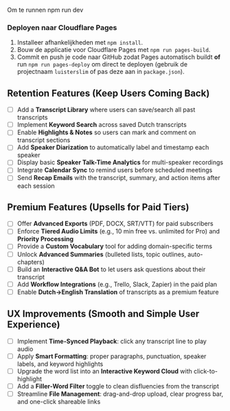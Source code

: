 Om te runnen
npm run dev

### Deployen naar Cloudflare Pages
1. Installeer afhankelijkheden met `npm install`.
2. Bouw de applicatie voor Cloudflare Pages met `npm run pages-build`.
3. Commit en push je code naar GitHub zodat Pages automatisch buildt **of** run `npm run pages-deploy` om direct te deployen (gebruik de projectnaam `luisterslim` of pas deze aan in `package.json`).



## Retention Features (Keep Users Coming Back)
- [ ] Add a **Transcript Library** where users can save/search all past transcripts  
- [ ] Implement **Keyword Search** across saved Dutch transcripts  
- [ ] Enable **Highlights & Notes** so users can mark and comment on transcript sections  
- [ ] Add **Speaker Diarization** to automatically label and timestamp each speaker  
- [ ] Display basic **Speaker Talk-Time Analytics** for multi-speaker recordings  
- [ ] Integrate **Calendar Sync** to remind users before scheduled meetings  
- [ ] Send **Recap Emails** with the transcript, summary, and action items after each session  

## Premium Features (Upsells for Paid Tiers)
- [ ] Offer **Advanced Exports** (PDF, DOCX, SRT/VTT) for paid subscribers  
- [ ] Enforce **Tiered Audio Limits** (e.g., 10 min free vs. unlimited for Pro) and **Priority Processing**  
- [ ] Provide a **Custom Vocabulary** tool for adding domain-specific terms  
- [ ] Unlock **Advanced Summaries** (bulleted lists, topic outlines, auto-chapters)  
- [ ] Build an **Interactive Q&A Bot** to let users ask questions about their transcript  
- [ ] Add **Workflow Integrations** (e.g., Trello, Slack, Zapier) in the paid plan  
- [ ] Enable **Dutch→English Translation** of transcripts as a premium feature  

## UX Improvements (Smooth and Simple User Experience)
- [ ] Implement **Time-Synced Playback**: click any transcript line to play audio  
- [ ] Apply **Smart Formatting**: proper paragraphs, punctuation, speaker labels, and keyword highlights  
- [ ] Upgrade the word list into an **Interactive Keyword Cloud** with click-to-highlight  
- [ ] Add a **Filler-Word Filter** toggle to clean disfluencies from the transcript  
- [ ] Streamline **File Management**: drag-and-drop upload, clear progress bar, and one-click shareable links  

